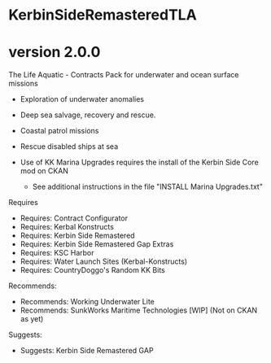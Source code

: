 # KerbinSideRemasteredTLA
# version 2.0.0
The Life Aquatic - Contracts Pack for underwater and ocean surface missions


- Exploration of underwater anomalies
- Deep sea salvage, recovery and rescue.
- Coastal patrol missions
- Rescue disabled ships at sea

- Use of KK Marina Upgrades requires the install of the Kerbin Side Core mod on CKAN
     - See additional instructions in the file "INSTALL Marina Upgrades.txt"

Requires
- Requires: Contract Configurator
- Requires: Kerbal Konstructs
- Requires: Kerbin Side Remastered
- Requires: Kerbin Side Remastered Gap Extras
- Requires: KSC Harbor
- Requires: Water Launch Sites (Kerbal-Konstructs)
- Requires: CountryDoggo's Random KK Bits


Recommends:
- Recommends: Working Underwater Lite
- Recommends: SunkWorks Maritime Technologies [WIP] (Not on CKAN as yet)

Suggests:

- Suggests: Kerbin Side Remastered GAP 





